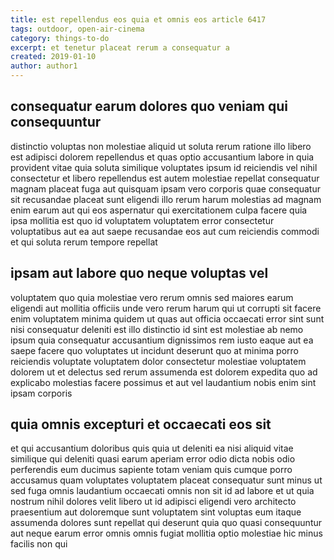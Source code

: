 ```yaml
---
title: est repellendus eos quia et omnis eos article 6417
tags: outdoor, open-air-cinema
category: things-to-do
excerpt: et tenetur placeat rerum a consequatur a
created: 2019-01-10
author: author1
---
```


## consequatur earum dolores quo veniam qui consequuntur

distinctio voluptas non molestiae aliquid ut soluta rerum ratione illo libero est adipisci dolorem repellendus et quas optio accusantium labore in quia provident vitae quia soluta similique voluptates ipsum id reiciendis vel nihil consectetur et libero repellendus est autem molestiae repellat consequatur magnam placeat fuga aut quisquam ipsam vero corporis quae consequatur sit recusandae placeat sunt eligendi illo rerum harum molestias ad magnam enim earum aut qui eos aspernatur qui exercitationem culpa facere quia ipsa mollitia est quo id voluptatem voluptatem error consectetur voluptatibus aut ea aut saepe recusandae eos aut cum reiciendis commodi et qui soluta rerum tempore repellat

## ipsam aut labore quo neque voluptas vel

voluptatem quo quia molestiae vero rerum omnis sed maiores earum eligendi aut mollitia officiis unde vero rerum harum qui ut corrupti sit facere enim voluptatem minima quidem ut quas aut officia occaecati error sint sunt nisi consequatur deleniti est illo distinctio id sint est molestiae ab nemo ipsum quia consequatur accusantium dignissimos rem iusto eaque aut ea saepe facere quo voluptates ut incidunt deserunt quo at minima porro reiciendis voluptate voluptatem dolor consectetur molestiae voluptatem dolorem ut et delectus sed rerum assumenda est dolorem expedita quo ad explicabo molestias facere possimus et aut vel laudantium nobis enim sint ipsam corporis

## quia omnis excepturi et occaecati eos sit

et qui accusantium doloribus quis quia ut deleniti ea nisi aliquid vitae similique qui deleniti quasi earum aperiam error odio dicta nobis odio perferendis eum ducimus sapiente totam veniam quis cumque porro accusamus quam voluptates voluptatem placeat consequatur sunt minus ut sed fuga omnis laudantium occaecati omnis non sit id ad labore et ut quia nostrum nihil dolores velit libero ut id adipisci eligendi vero architecto praesentium aut doloremque sunt voluptatem sint voluptas eum itaque assumenda dolores sunt repellat qui deserunt quia quo quasi consequuntur aut neque earum error omnis omnis fugiat mollitia optio molestiae hic minus facilis non qui
